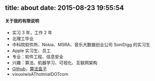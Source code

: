 title: about
date: 2015-08-23 19:55:54
---
#### 关于我的有限说明
* 实习 3 年，工作 2 年
* 北理工毕业
* 中科院软件所、Nokia、MSRA、音乐大数据创业公司 SoniDigg 的实习生
* Apple 实习生、员工
* 专业：软件工程、信息安全
* 兴趣：算法、机器学习、可视化、互联网架构
* [Github](https://github.com/vixuowis)，[算法盒子](https://github.com/zhuple/alghub)
* vixuoiwisAThotmialDOTcom